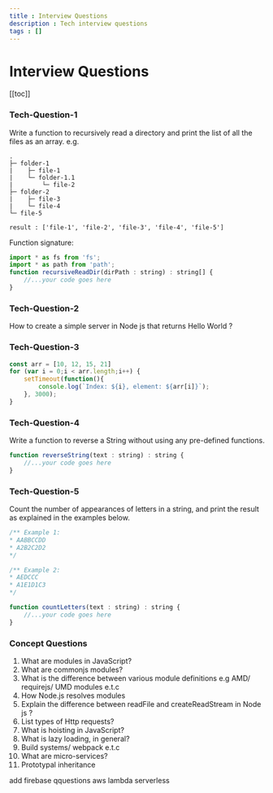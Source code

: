 ```yaml
---
title : Interview Questions
description : Tech interview questions
tags : []
---
```


# Interview Questions

[[toc]]

### Tech-Question-1
Write a function to recursively read a directory and print the list of all the files as an array.
e.g.
```
.
├─ folder-1
|    ├─ file-1
|    └─ folder-1.1
|        └─ file-2
├─ folder-2
|    ├─ file-3
|    └─ file-4
└─ file-5

result : ['file-1', 'file-2', 'file-3', 'file-4', 'file-5']
```


Function signature:
```js
import * as fs from 'fs';
import * as path from 'path';
function recursiveReadDir(dirPath : string) : string[] {
    //...your code goes here
}
```

### Tech-Question-2
How to create a simple server in Node js that returns Hello World ?

### Tech-Question-3
```js
const arr = [10, 12, 15, 21]
for (var i = 0;i < arr.length;i++) {
    setTimeout(function(){
        console.log(`Index: ${i}, element: ${arr[i]}`);
    }, 3000);
}
```

### Tech-Question-4
Write a function to reverse a String without using any pre-defined functions.
```js
function reverseString(text : string) : string {
    //...your code goes here
}
```

### Tech-Question-5
Count the number of appearances of letters in a string, and print the result as explained in the examples below.
```js
/** Example 1:
* AABBCCDD
* A2B2C2D2
*/

/** Example 2:
* AEDCCC
* A1E1D1C3
*/

function countLetters(text : string) : string {
    //...your code goes here
}
```


### Concept Questions
1. What are modules in JavaScript?
2. What are commonjs modules?
3. What is the difference between various module definitions e.g AMD/ requirejs/ UMD modules e.t.c
4. How Node.js resolves modules
5. Explain the difference between readFile and createReadStream in Node js ?
6. List types of Http requests?
7. What is hoisting in JavaScript?
8. What is lazy loading, in general?
9. Build systems/ webpack e.t.c
10. What are micro-services?
11. Prototypal inheritance

add firebase qquestions
aws lambda
serverless
